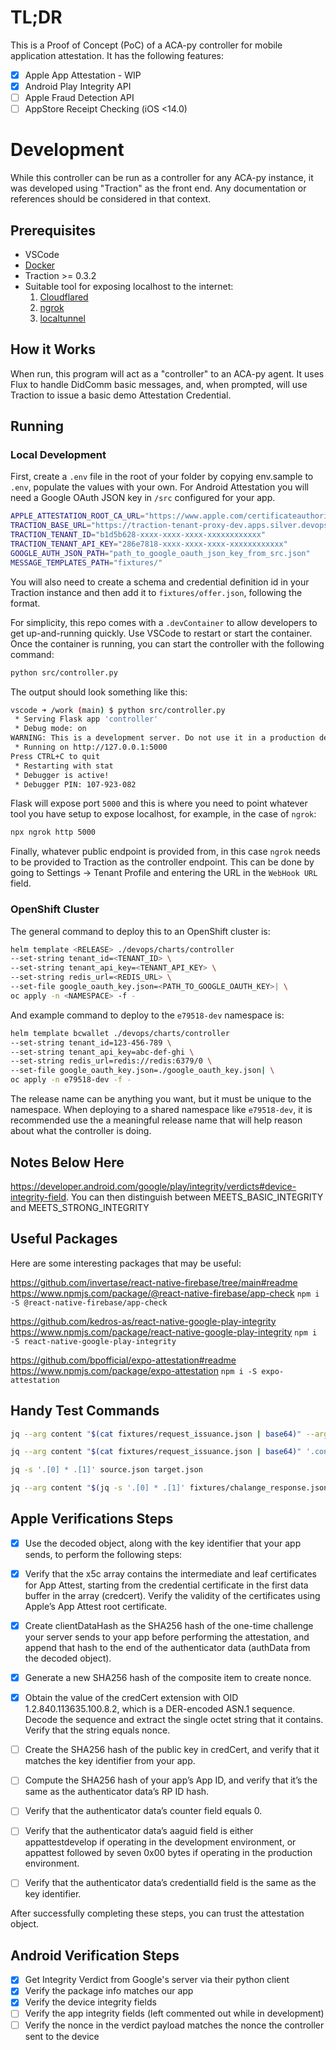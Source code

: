 # TL;DR

This is a Proof of Concept (PoC) of a ACA-py controller for mobile application attestation. It has the following features:

- [x] Apple App Attestation - WIP
- [x] Android Play Integrity API
- [ ] Apple Fraud Detection API
- [ ] AppStore Receipt Checking (iOS <14.0)

# Development

While this controller can be run as a controller for any ACA-py instance, it was developed using "Traction" as the front end. Any documentation or references should be considered in that context.

## Prerequisites

- VSCode
- [Docker](https://docs.docker.com/get-docker/)
- Traction >= 0.3.2
- Suitable tool for exposing localhost to the internet:
  1. [Cloudflared](https://github.com/cloudflare/cloudflared)
  2. [ngrok](https://ngrok.com/download)
  3. [localtunnel](https://www.npmjs.com/package/localtunnel)

## How it Works

When run, this program will act as a "controller" to an ACA-py agent. It uses Flux to handle DidComm basic messages, and, when prompted, will use Traction to issue a basic demo Attestation Credential.

## Running

### Local Development

<!-- 
 redis-cli --cluster create redis-1:6379 redis-2:6379 redis-3:6379 --cluster-replicas 0 
 
 
 
 /data # redis-cli --cluster create redis-1:6379 redis-2:6379 redis-3:6379 --cluster-replicas 0
>>> Performing hash slots allocation on 3 nodes...
Master[0] -> Slots 0 - 5460
Master[1] -> Slots 5461 - 10922
Master[2] -> Slots 10923 - 16383
M: db572c8cca958fe96b27f7676db60d633ebb723b redis-1:6379
   slots:[0-5460] (5461 slots) master
M: a2bfe0d0508d54090296045d1a10f67bfec81f55 redis-2:6379
   slots:[5461-10922] (5462 slots) master
M: 3b4d9783e79bfd1e75661ae57c701da5a5042ec0 redis-3:6379
   slots:[10923-16383] (5461 slots) master
Can I set the above configuration? (type 'yes' to accept): yes
>>> Nodes configuration updated
>>> Assign a different config epoch to each node
>>> Sending CLUSTER MEET messages to join the cluster
Waiting for the cluster to join

>>> Performing Cluster Check (using node redis-1:6379)
M: db572c8cca958fe96b27f7676db60d633ebb723b redis-1:6379
   slots:[0-5460] (5461 slots) master
M: 3b4d9783e79bfd1e75661ae57c701da5a5042ec0 172.21.0.4:6379
   slots:[10923-16383] (5461 slots) master
M: a2bfe0d0508d54090296045d1a10f67bfec81f55 172.21.0.3:6379
   slots:[5461-10922] (5462 slots) master
[OK] All nodes agree about slots configuration.
>>> Check for open slots...
>>> Check slots coverage...
[OK] All 16384 slots covered.


/data # redis-cli cluster info
cluster_state:ok
cluster_slots_assigned:16384
cluster_slots_ok:16384
cluster_slots_pfail:0
cluster_slots_fail:0
cluster_known_nodes:3
cluster_size:3
cluster_current_epoch:3
cluster_my_epoch:1
cluster_stats_messages_ping_sent:12
cluster_stats_messages_pong_sent:16
cluster_stats_messages_sent:28
cluster_stats_messages_ping_received:14
cluster_stats_messages_pong_received:12
cluster_stats_messages_meet_received:2
cluster_stats_messages_received:28
total_cluster_links_buffer_limit_exceeded:0
 
 
 
 
 
 
 -->

First, create a `.env` file in the root of your folder by copying env.sample to `.env`, populate the values with your own. For Android Attestation you will need a Google OAuth JSON key in `/src` configured for your app.

```bash
APPLE_ATTESTATION_ROOT_CA_URL="https://www.apple.com/certificateauthority/Apple_App_Attestation_Root_CA.pem"
TRACTION_BASE_URL="https://traction-tenant-proxy-dev.apps.silver.devops.gov.bc.ca"
TRACTION_TENANT_ID="b1d5b628-xxxx-xxxx-xxxx-xxxxxxxxxxxx"
TRACTION_TENANT_API_KEY="286e7818-xxxx-xxxx-xxxx-xxxxxxxxxxxx"
GOOGLE_AUTH_JSON_PATH="path_to_google_oauth_json_key_from_src.json"
MESSAGE_TEMPLATES_PATH="fixtures/"
```

You will also need to create a schema and credential definition id in your Traction instance and then add it to `fixtures/offer.json`, following the format.

For simplicity, this repo comes with a `.devContainer` to allow developers to get up-and-running quickly. Use VSCode to restart or start the container. Once the container is running, you can start the controller with the following command:

```bash
python src/controller.py
```

The output should look something like this:

```bash
vscode ➜ /work (main) $ python src/controller.py
 * Serving Flask app 'controller'
 * Debug mode: on
WARNING: This is a development server. Do not use it in a production deployment. Use a production WSGI server instead.
 * Running on http://127.0.0.1:5000
Press CTRL+C to quit
 * Restarting with stat
 * Debugger is active!
 * Debugger PIN: 107-923-082
```

Flask will expose port `5000` and this is where you need to point whatever tool you have setup to expose localhost, for example, in the case of `ngrok`:

```bash
npx ngrok http 5000
```

Finally, whatever public endpoint is provided from, in this case `ngrok` needs to be provided to Traction as the controller endpoint. This can be done by going to Settings -> Tenant Profile and entering the URL in the `WebHook URL` field.

### OpenShift Cluster

The general command to deploy this to an OpenShift cluster is:

```bash
helm template <RELEASE> ./devops/charts/controller
--set-string tenant_id=<TENANT_ID> \
--set-string tenant_api_key=<TENANT_API_KEY> \
--set-string redis_url=<REDIS_URL> \
--set-file google_oauth_key.json=<PATH_TO_GOOGLE_OAUTH_KEY>| \
oc apply -n <NAMESPACE> -f -
```

And example command to deploy to the `e79518-dev` namespace is:

```bash
helm template bcwallet ./devops/charts/controller
--set-string tenant_id=123-456-789 \
--set-string tenant_api_key=abc-def-ghi \
--set-string redis_url=redis://redis:6379/0 \
--set-file google_oauth_key.json=./google_oauth_key.json| \
oc apply -n e79518-dev -f -
```

The release name can be anything you want, but it must be unique to the namespace. When deploying to a shared namespace like `e79518-dev`, it is recommended use the a meaningful release name that will help reason about what the controller is doing.

## Notes Below Here

https://developer.android.com/google/play/integrity/verdicts#device-integrity-field. You can then distinguish between MEETS_BASIC_INTEGRITY and MEETS_STRONG_INTEGRITY

## Useful Packages

Here are some interesting packages that may be useful:

https://github.com/invertase/react-native-firebase/tree/main#readme
https://www.npmjs.com/package/@react-native-firebase/app-check
`npm i -S @react-native-firebase/app-check`

https://github.com/kedros-as/react-native-google-play-integrity
https://www.npmjs.com/package/react-native-google-play-integrity
`npm i -S react-native-google-play-integrity`

https://github.com/bpofficial/expo-attestation#readme
https://www.npmjs.com/package/expo-attestation
`npm i -S expo-attestation`

## Handy Test Commands

```bash
jq --arg content "$(cat fixtures/request_issuance.json | base64)" --arg name "jason" '.content |= $content | .name |= $name' fixtures/basic_message.json
```

```bash
jq --arg content "$(cat fixtures/request_issuance.json | base64)" '.content |= $content' fixtures/basic_message.json|curl -v -X POST -H "Content-Type: application/json" -d @- http://localhost:5000/topic/basicmessages/
```

```bash
jq -s '.[0] * .[1]' source.json target.json
```

```bash
jq --arg content "$(jq -s '.[0] * .[1]' fixtures/chalange_response.json attestation.json | base64)" '.content |= $content' fixtures/basic_message.json| curl -v -X POST -H "Content-Type: application/json" -d @- http://localhost:5000/topic/basicmessages/
```

## Apple Verifications Steps

- [x] Use the decoded object, along with the key identifier that your app sends, to perform the following steps:

- [x] Verify that the x5c array contains the intermediate and leaf certificates for App Attest, starting from the credential certificate in the first data buffer in the array (credcert). Verify the validity of the certificates using Apple’s App Attest root certificate.

- [x] Create clientDataHash as the SHA256 hash of the one-time challenge your server sends to your app before performing the attestation, and append that hash to the end of the authenticator data (authData from the decoded object).

- [x] Generate a new SHA256 hash of the composite item to create nonce.

- [x] Obtain the value of the credCert extension with OID 1.2.840.113635.100.8.2, which is a DER-encoded ASN.1 sequence. Decode the sequence and extract the single octet string that it contains. Verify that the string equals nonce.

- [ ] Create the SHA256 hash of the public key in credCert, and verify that it matches the key identifier from your app.

- [ ] Compute the SHA256 hash of your app’s App ID, and verify that it’s the same as the authenticator data’s RP ID hash.

- [ ] Verify that the authenticator data’s counter field equals 0.

- [ ] Verify that the authenticator data’s aaguid field is either appattestdevelop if operating in the development environment, or appattest followed by seven 0x00 bytes if operating in the production environment.

- [ ] Verify that the authenticator data’s credentialId field is the same as the key identifier.

After successfully completing these steps, you can trust the attestation object.

## Android Verification Steps

- [x] Get Integrity Verdict from Google's server via their python client
- [x] Verify the package info matches our app
- [x] Verify the device integrity fields
- [ ] Verify the app integrity fields (left commented out while in development)
- [ ] Verify the nonce in the verdict payload matches the nonce the controller sent to the device
